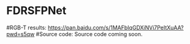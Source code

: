 # FDRSFPNet

#RGB-T results:
https://pan.baidu.com/s/1MAFbIqGDXiNVi7PeItXuAA?pwd=s5qw
#Source code:
Source code coming soon.
